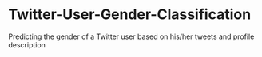 # Twitter-User-Gender-Classification
Predicting the gender of a Twitter user based on his/her tweets and profile description
